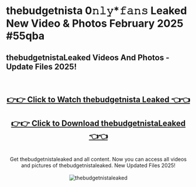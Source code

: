 # thebudgetnista 0𝚗𝚕𝚢*𝚏𝚊𝚗𝚜 Leaked New Video & Photos February 2025 #55qba

<h2>thebudgetnistaLeaked Videos And Photos - Update Files 2025!</h2>
<br>
<div align="center">
<h2><a href="https://mediaupload.pro?title=thebudgetnista&ref=11F" rel="nofollow">👉👉 Click to Watch thebudgetnista Leaked 👈👈</a></h2>
<h2><a href="https://mediaupload.pro?title=thebudgetnista&ref=11F" rel="nofollow">👉👉 Click to Download thebudgetnistaLeaked 👈👈</a></h2>
<br>
Get thebudgetnistaleaked and all content. Now you can access all videos and pictures of thebudgetnistaleaked. New Updated Files 2025!
<br>
<br>
<a href="https://mediaupload.pro?title=thebudgetnista&ref=11F" rel="nofollow" data-target="animated-image.originalLink"><img src="https://i.ibb.co/Gkj2r4b/banner.png" alt="thebudgetnistaleaked" style="max-width: 100%; display: inline-block;" data-target="animated-image.originalImage"></a>
</div>
<br>

